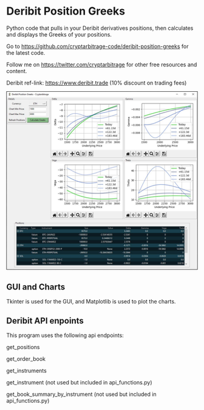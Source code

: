 # Deribit Position Greeks
Python code that pulls in your Deribit derivatives positions, then calculates and displays the Greeks of your positions.

Go to https://github.com/cryptarbitrage-code/deribit-position-greeks for the latest code.

Follow me on https://twitter.com/cryptarbitrage for other free resources and content.

Deribit ref-link: https://www.deribit.trade (10% discount on trading fees)

<img src="images/1-overview.JPG">

## GUI and Charts
Tkinter is used for the GUI, and Matplotlib is used to plot the charts.

## Deribit API enpoints
This program uses the following api endpoints:

get_positions 

get_order_book 

get_instruments

get_instrument (not used but included in api_functions.py)

get_book_summary_by_instrument (not used but included in api_functions.py)
